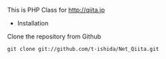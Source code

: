 This is PHP Class for http://qiita.jp

* Installation

Clone the repository from Github

```shell
git clone git://github.com/t-ishida/Net_Qiita.git
```
